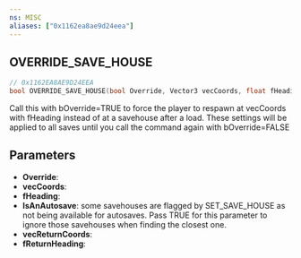 ```yaml
---
ns: MISC
aliases: ["0x1162ea8ae9d24eea"]
---
```

## OVERRIDE_SAVE_HOUSE

```c
// 0x1162EA8AE9D24EEA
bool OVERRIDE_SAVE_HOUSE(bool Override, Vector3 vecCoords, float fHeading, bool IsAnAutosave, Vector3 vecReturnCoords, float fReturnHeading);
```

Call this with bOverride=TRUE to force the player to respawn at vecCoords with fHeading instead of at a savehouse after a load. These settings will be applied to all saves until you call the command again with bOverride=FALSE


## Parameters
* **Override**: 
* **vecCoords**: 
* **fHeading**: 
* **IsAnAutosave**: some savehouses are flagged by SET_SAVE_HOUSE as not being available for autosaves. Pass TRUE for this parameter to ignore those savehouses when finding the closest one.
* **vecReturnCoords**: 
* **fReturnHeading**: 

